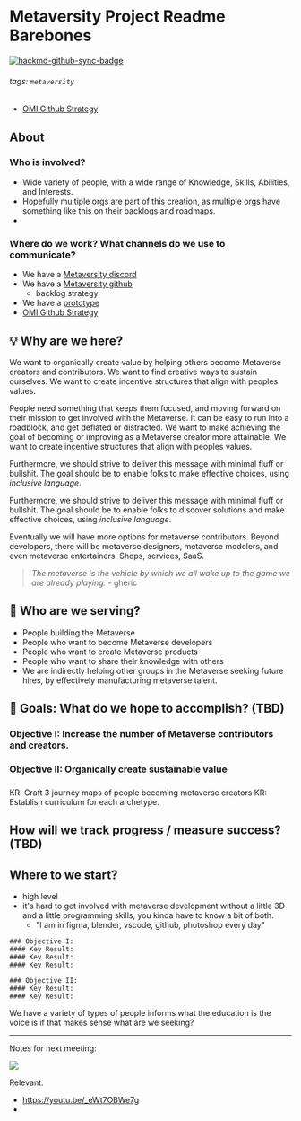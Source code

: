 # Metaversity Project Readme Barebones

[![hackmd-github-sync-badge](https://hackmd.io/dLAAQ53zQoeaoA3RYt5D3w/badge)](https://hackmd.io/dLAAQ53zQoeaoA3RYt5D3w)

###### tags: `metaversity`

- [OMI Github Strategy](/msSrKU3NQv2QO8_aU5IhHQ)

## About

### Who is involved? 

- Wide variety of people, with a wide range of Knowledge, Skills, Abilities, and Interests. 
- Hopefully multiple orgs are part of this creation, as multiple orgs have something like this on their backlogs and roadmaps. 
- 


### Where do we work? What channels do we use to communicate? 
- We have a [Metaversity discord](https://discord.gg/XRnxur9kqm)
- We have a [Metaversity github](https://github.com/metaversityfoundation)
    - backlog strategy 
- We have a [prototype](https://metaversity.foundation/)
- [OMI Github Strategy](/msSrKU3NQv2QO8_aU5IhHQ)

## :bulb: Why are we here? 

We want to organically create value by helping others become Metaverse creators and contributors. We want to find creative ways to sustain ourselves. We want to create incentive structures that align with peoples values. 

People need something that keeps them focused, and moving forward on their mission to get involved with the Metaverse. It can be easy to run into a roadblock, and get deflated or distracted. We want to make achieving the goal of becoming or improving as a Metaverse creator more attainable. We want to create incentive structures that align with peoples values. 

Furthermore, we should strive to deliver this message with minimal fluff or bullshit. The goal should be to enable folks to make effective choices, using _inclusive language_. 

Furthermore, we should strive to deliver this message with minimal fluff or bullshit. The goal should be to enable folks to discover solutions and make effective choices, using _inclusive language_. 

Eventually we will have more options for metaverse contributors. Beyond developers, there will be metaverse designers, metaverse modelers, and even metaverse entertainers. Shops, services, SaaS. 

>_The metaverse is the vehicle by which we all wake up to the game we are already playing._ - gheric

## :woman: Who are we serving? 

- People building the Metaverse 
- People who want to become Metaverse developers 
- People who want to create Metaverse products
- People who want to share their knowledge with others 
- We are indirectly helping other groups in the Metaverse seeking future hires, by effectively manufacturing metaverse talent. 

## :dart: Goals: What do we hope to accomplish? (TBD)
### Objective I: Increase the number of Metaverse contributors and creators. 
### Objective II: Organically create sustainable value
### 
KR: Craft 3 journey maps of people becoming metaverse creators
KR: Establish curriculum for each archetype. 

## How will we track progress / measure success? (TBD)


## Where to we start? 

- high level 
- it's hard to get involved with metaverse development without a little 3D and a little programming skills, you kinda have to know a bit of both.
    - "I am in figma, blender, vscode, github, photoshop every day"


```
### Objective I: 
#### Key Result: 
#### Key Result: 
#### Key Result:

### Objective II: 
#### Key Result: 
#### Key Result: 
```



We have a variety of types of people 
informs what the education is 
the voice is if that makes sense 
what are we seeking? 




----

Notes for next meeting: 

![](https://hackmd.io/_uploads/rkn4Tz9Nt.png)

Relevant: 

- https://youtu.be/_eWt7OBWe7g
- 